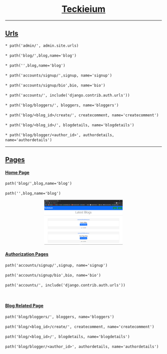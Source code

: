 <div align="center">

# <ins>Teckieium
----

</div>

## <ins>Urls
```
* path('admin/', admin.site.urls)

* path('blog/',blog,name='blog')

* path('',blog,name='blog')

* path('accounts/signup/',signup, name='signup')

* path('accounts/signup/bio',bio, name='bio')

* path('accounts/', include('django.contrib.auth.urls'))

* path('blog/bloggers/', bloggers, name='bloggers')

* path('blog/<blog_id>/create/', createcomment, name='createcomment')

* path('blog/<blog_id>/', blogdetails, name='blogdetails')

* path('blog/blogger/<author_id>', authordetails, name='authordetails')
```
-----

## <ins>Pages

#### <ins>Home Page
```
path('blog/',blog,name='blog')

path('',blog,name='blog')
```

<div align="center">
<img width=50% height=50% src="https://github.com/AswinAsok/Teckieium/blob/master/Teckieium%20Images/Home%20page.png">
</div>

#### <ins>Authorization Pages

```
path('accounts/signup/',signup, name='signup')

path('accounts/signup/bio',bio, name='bio')

path('accounts/', include('django.contrib.auth.urls'))

```

<img src = "">
<img src = "">
<img src = "">


#### <ins>Blog Related Page

```
path('blog/bloggers/', bloggers, name='bloggers')

path('blog/<blog_id>/create/', createcomment, name='createcomment')

path('blog/<blog_id>/', blogdetails, name='blogdetails')

path('blog/blogger/<author_id>', authordetails, name='authordetails')
```

<img src = "">
<img src = "">
<img src = "">
